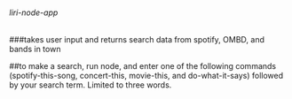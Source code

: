 ###### liri-node-app

###takes user input and returns search data from spotify, OMBD, and bands in town

##to make a search, run node, and enter one of the following commands (spotify-this-song, concert-this, movie-this, and do-what-it-says) followed by your search term. Limited to three words.
